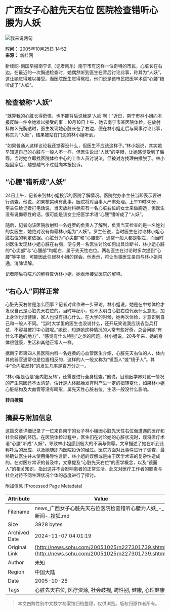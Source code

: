 # 广西女子心脏先天右位 医院检查错听心腰为人妖

![我来说两句](https://images.sohu.com/ccc.gif)

**时间：** 2005年10月25日 14:52  
**来源：** 新桂网  

新桂网-南国早报南宁讯（记者陶乐）南宁市有这样一位奇特的市民，心脏长在右边。在最近的一次胸透检查时，她偶然听到医生在背后讨论此事，称其为“人妖”，这让她觉得难以接受。而医院医生觉得冤枉，他们说是该市民把医学术语“心腰”错听成了“人妖”。

## 检查被称“人妖”

“就算我的心脏长得奇怪，也不能背后说我是‘人妖’啊！”近日，南宁市林小姐向本报反映一件令她难以接受的事：10月18日上午，她去南宁市某医院体检，在放射科做Ｘ光胸透时，医生发现她心脏长在了右边，便在林小姐走后与同事讨论此事，称其为“人妖”，结果被站在门边的林小姐听到。

“如果普通人这样议论我还觉得没什么，但医生不应该这样子。”林小姐说，其实她早知道自己的心脏与一般人不一样，但医生说出“人妖”的字眼，让她感觉受到了侮辱。当时她立即找医院体检中心的工作人员讨说法，但被对方找理由推脱了。林小姐回家后，越想越气不过就向本报投诉。

## “心腰”错听成“人妖”

24日上午，记者来到林小姐投诉的医院了解情况。医院党办李主任当即表示要进行调查。他说，如果核实确有此事，医院将对当事人严肃处理。上午11时30分，李主任给记者打电话说，当天放射科确实有一名心脏右位的女士来做胸透，但医生没有说侮辱性的话，很可能是该女士把医学术语“心腰”错听成了“人妖”。

随后，记者向该医院放射科一名姓罗的负责人了解到，负责当天检查的是一名姓刘的女医生，她绝对没有侮辱林小姐为“人妖”。罗主任说，当时医生在讨论林小姐心脏右位的判定依据。心脏分为“心尖部”和“心腰部”，通常一般人都是朝左，而当时刘医生发现林小姐心脏在右胸，便与另一名医生讨论如何出具诊断书，林小姐心脏的“心尖部”与“心腰部”均朝右，属于先天性右位。两名医生在讨论时多次提到“心腰”等字眼，可能因此引起林小姐的误会。他表示，将让当事医生亲自与林小姐沟通，消除误解。

记者随后将院方的解释告诉林小姐，她表示接受医院的解释。

## “右心人”同样正常

心脏先天右位是怎么回事？记者对此作进一步采访。林小姐说，她是在中考体检才发现自己是心脏先天右位的。当时年纪小，也不太明白心脏右位代表什么意思，加上身体也很健康，家人也没有担心什么。在大学的时候，她再次体检，才意识到自己和一般人不同。“当时大学里的医生也没说什么，还开玩笑说我应该去当兵打仗，不容易被打中心脏呢。”她说，知道她这种情况的人常有些好奇，总会问她“有什么不适的地方”、“感觉有什么特别”之类的问题。林小姐说，20多年来，她的身体很健康，生活和其他正常人一样。

据南宁市第四人民医院内科一名姓黄的心血管医生介绍，心脏先天右位的人，体内其他器官通常也是位置相反的，这样的人一般又称为“镜面人”或“镜子人”。其中“全内脏反转”的发生几率是百万分之一。

“林小姐是否是‘全内脏反转’，还需要进行全身检查。”他说，目前医学界对这一情况的产生原因还不太清楚，估计是人体胚胎发育时产生一定的扭转变化，如果林小姐心脏结构及大血管等没有畸形，属先天性心脏右位，生活一般没什么影响。

**转自搜狐**

## 摘要与附加信息

<!-- tcd_abstract -->
这篇文章详细记录了一位来自南宁的女子林小姐因心脏先天性右位而遭遇的医疗和社会歧视的经历。在医院体检过程中，医生们在讨论她的心脏状况时，误将医疗术语"心腰"听成"人妖"，导致林小姐感到极大的不满与侮辱。文章描述了她在听到此称呼后的反应，以及她随即向医院投诉的经过。医院方面对此事件进行了调查，最终确认医生并未使用侮辱性言辞，林小姐的误解或是由于医学术语的复杂性造成的。在对医疗常识的普及中，文章提及“心脏先天右位”的医学概念，以及“镜面人”的相关知识，指出这并不会影响患者的正常生活。此文对医疗工作者的职责与社会对待不同生理状况个体的态度进行了探讨。
<!-- tcd_abstract_end -->

附加信息 [Processed Page Metadata]

| Attribute       | Value                                  |
|-----------------|----------------------------------------|
| Filename        | news_广西女子心脏先天右位医院检查错听心腰为人妖_-_新闻-_搜狐.md                             |
| Size            | 3928 bytes                           |
| Archived Date   | 2024-11-07 04:01:19                             |
| Original Link   | [http://news.sohu.com/20051025/n227301739.shtml](http://news.sohu.com/20051025/n227301739.shtml)                       |
| Author          | 未知                               |
| Region          | 中国大陆                               |
| Date            | 2005-10-25                                 |
| Tags            | 心脏先天右位, 医疗资源, 社会歧视, 跨性别, 健康, 心理健康                                 |
>
> 本文由跨性别中文数字档案馆归档整理，仅供浏览。版权归原作者所有。
>